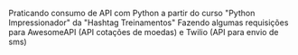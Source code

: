 Praticando consumo de API com Python a partir do curso "Python Impressionador" da "Hashtag Treinamentos"
Fazendo algumas requisições para AwesomeAPI (API cotações de moedas) e Twilio (API para envio de sms)
